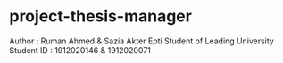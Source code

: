 # project-thesis-manager

Author : Ruman Ahmed & Sazia Akter Epti 
Student of Leading University
Student ID : 1912020146 & 1912020071